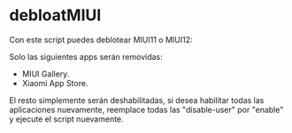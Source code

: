 # debloatMIUI
Con este script puedes deblotear MIUI11 o MIUI12:

Solo las siguientes apps serán removidas:
- MIUI Gallery.
- Xiaomi App Store.

El resto simplemente serán deshabilitadas, si desea habilitar todas las aplicaciones nuevamente, reemplace todas las "disable-user" por "enable" y ejecute el script nuevamente.

